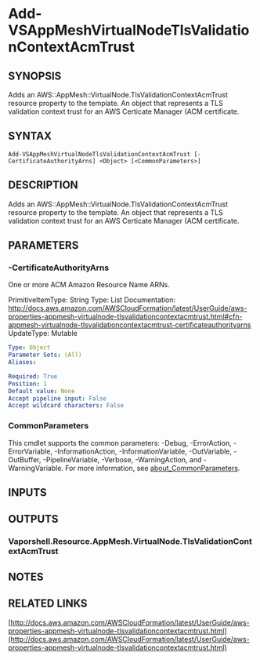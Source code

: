 # Add-VSAppMeshVirtualNodeTlsValidationContextAcmTrust

## SYNOPSIS
Adds an AWS::AppMesh::VirtualNode.TlsValidationContextAcmTrust resource property to the template.
An object that represents a TLS validation context trust for an AWS Certicate Manager (ACM certificate.

## SYNTAX

```
Add-VSAppMeshVirtualNodeTlsValidationContextAcmTrust [-CertificateAuthorityArns] <Object> [<CommonParameters>]
```

## DESCRIPTION
Adds an AWS::AppMesh::VirtualNode.TlsValidationContextAcmTrust resource property to the template.
An object that represents a TLS validation context trust for an AWS Certicate Manager (ACM certificate.

## PARAMETERS

### -CertificateAuthorityArns
One or more ACM Amazon Resource Name ARNs.

PrimitiveItemType: String
Type: List
Documentation: http://docs.aws.amazon.com/AWSCloudFormation/latest/UserGuide/aws-properties-appmesh-virtualnode-tlsvalidationcontextacmtrust.html#cfn-appmesh-virtualnode-tlsvalidationcontextacmtrust-certificateauthorityarns
UpdateType: Mutable

```yaml
Type: Object
Parameter Sets: (All)
Aliases:

Required: True
Position: 1
Default value: None
Accept pipeline input: False
Accept wildcard characters: False
```

### CommonParameters
This cmdlet supports the common parameters: -Debug, -ErrorAction, -ErrorVariable, -InformationAction, -InformationVariable, -OutVariable, -OutBuffer, -PipelineVariable, -Verbose, -WarningAction, and -WarningVariable. For more information, see [about_CommonParameters](http://go.microsoft.com/fwlink/?LinkID=113216).

## INPUTS

## OUTPUTS

### Vaporshell.Resource.AppMesh.VirtualNode.TlsValidationContextAcmTrust
## NOTES

## RELATED LINKS

[http://docs.aws.amazon.com/AWSCloudFormation/latest/UserGuide/aws-properties-appmesh-virtualnode-tlsvalidationcontextacmtrust.html](http://docs.aws.amazon.com/AWSCloudFormation/latest/UserGuide/aws-properties-appmesh-virtualnode-tlsvalidationcontextacmtrust.html)

